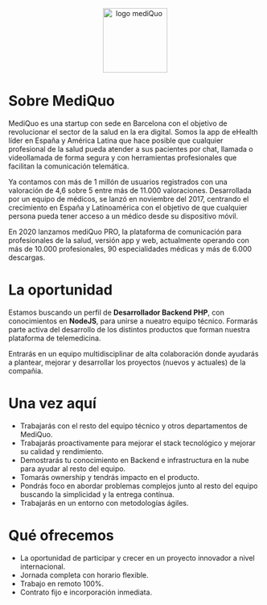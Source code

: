 <p align="center">
  <img height="128px" src="https://marqueting.s3.eu-central-1.amazonaws.com/assets/logo_rounded.png" title="logo mediQuo">
</p>

# Sobre MediQuo

MediQuo es una startup con sede en Barcelona con el objetivo de revolucionar el sector de la salud en la era digital. Somos la app de eHealth líder en España y América Latina que hace posible que cualquier profesional de la salud pueda atender a sus pacientes por chat, llamada o videollamada de forma segura y con herramientas profesionales que facilitan la comunicación telemática.

Ya contamos con más de 1 millón de usuarios registrados con una valoración de 4,6 sobre 5 entre más de 11.000 valoraciones. Desarrollada por un equipo de médicos, se lanzó en noviembre del 2017, centrando el crecimiento en España y Latinoamérica con el objetivo de que cualquier persona pueda tener acceso a un médico desde su dispositivo móvil. 

En 2020 lanzamos mediQuo PRO, la plataforma de comunicación para profesionales de la salud, versión app y web, actualmente operando con más de 10.000 profesionales, 90 especialidades médicas y más de 6.000 descargas.

# La oportunidad

Estamos buscando un perfil de **Desarrollador Backend PHP**, con conocimientos en **NodeJS**, para unirse a nueatro equipo técnico. Formarás parte activa del desarrollo de los distintos productos que forman nuestra plataforma de telemedicina.

Entrarás en un equipo multidisciplinar de alta colaboración donde ayudarás a plantear, mejorar y desarrollar los proyectos (nuevos y actuales) de la compañia.

# Una vez aquí

- Trabajarás con el resto del equipo técnico y otros departamentos de MediQuo.
- Trabajarás proactivamente para mejorar el stack tecnológico y mejorar su calidad y rendimiento.
- Demostrarás tu conocimiento en Backend e infrastructura en la nube para ayudar al resto del equipo.
- Tomarás ownership y tendrás impacto en el producto.
- Pondrás foco en abordar problemas complejos junto al resto del equipo buscando la simplicidad y la entrega contínua.
- Trabajarás en un entorno con metodologías ágiles.

# Qué ofrecemos

- La oportunidad de participar y crecer en un proyecto innovador a nivel internacional.
- Jornada completa con horario flexible.
- Trabajo en remoto 100%.
- Contrato fijo e incorporación inmediata.
